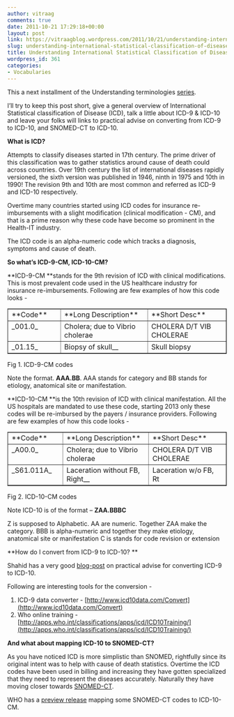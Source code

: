 ```yaml
---
author: vitraag
comments: true
date: 2011-10-21 17:29:18+00:00
layout: post
link: https://vitraagblog.wordpress.com/2011/10/21/understanding-international-statistical-classification-of-diseases-icd/
slug: understanding-international-statistical-classification-of-diseases-icd
title: Understanding International Statistical Classification of Diseases (ICD)
wordpress_id: 361
categories:
- Vocabularies
---
```


This a next installment of the Understanding terminologies [series](http://healthblog.vitraag.com/topics/vocabularies/).

I’ll try to keep this post short, give a general overview of International Statistical classification of Disease (ICD), talk a little about ICD-9 & ICD-10 and leave your folks will links to practical advise on converting from ICD-9 to ICD-10, and SNOMED-CT to ICD-10.

**<!-- more -->What is ICD?**

Attempts to classify diseases started in 17th century. The prime driver of this classification was to gather statistics around cause of death could across countries. Over 19th century the list of international diseases rapidly versioned, the sixth version was published in 1946, ninth in 1975 and 10th in 1990! The revision 9th and 10th are most common and referred as ICD-9 and ICD-10 respectively.

Overtime many countries started using ICD codes for insurance re-imbursements with a slight modification (clinical modification - CM), and that is a prime reason why these code have become so prominent in the Health-IT industry.

The ICD code is an alpha-numeric code which tracks a diagnosis, symptoms and cause of death.

**So what’s ICD-9-CM, ICD-10-CM?**

**ICD-9-CM **stands for the 9th revision of ICD with clinical modifications. This is most prevalent code used in the US healthcare industry for insurance re-imbursements. Following are few examples of how this code looks -
<table cellpadding="2" cellspacing="0" border="1" width="686" >
<tbody >
<tr >

<td width="133" valign="top" >**Code**
</td>

<td width="284" valign="top" >**Long Description**
</td>

<td width="267" valign="top" >**Short Desc**
</td>
</tr>
<tr >

<td width="133" valign="top" >_001.0_
</td>

<td width="284" valign="top" >Cholera; due to Vibrio cholerae
</td>

<td width="267" valign="top" >CHOLERA D/T VIB CHOLERAE
</td>
</tr>
<tr >

<td width="133" valign="top" >_01.15_
</td>

<td width="284" valign="top" >Biopsy of skull__
</td>

<td width="267" valign="top" >Skull biopsy
</td>
</tr>
</tbody>
</table>
Fig 1. ICD-9-CM codes

Note the format. **AAA.BB**. AAA stands for category and BB stands for etiology, anatomical site or manifestation.

**ICD-10-CM **is the 10th revision of ICD with clinical manifestation. All the US hospitals are mandated to use these code, starting 2013 only these codes will be re-imbursed by the payers / insurance providers. Following are few examples of how this code looks -
<table cellpadding="2" cellspacing="0" border="1" width="686" >
<tbody >
<tr >

<td width="133" valign="top" >**Code**
</td>

<td width="284" valign="top" >**Long Description**
</td>

<td width="267" valign="top" >**Short Desc**
</td>
</tr>
<tr >

<td width="133" valign="top" >_A00.0_
</td>

<td width="284" valign="top" >Cholera; due to Vibrio cholerae
</td>

<td width="267" valign="top" >CHOLERA D/T VIB CHOLERAE
</td>
</tr>
<tr >

<td width="133" valign="top" >_S61.011A_
</td>

<td width="284" valign="top" >Laceration without FB, Right__
</td>

<td width="267" valign="top" >Laceration w/o FB, Rt
</td>
</tr>
</tbody>
</table>
Fig 2. ICD-10-CM codes

Note ICD-10 is of the format – **ZAA.BBBC**

Z is supposed to Alphabetic. AA are numeric. Together ZAA make the category.
BBB is alpha-numeric and together they make etiology, anatomical site or manifestation
C is stands for code revision or extension

**How do I convert from ICD-9 to ICD-10? **

Shahid has a very good [blog-post](http://www.healthcareguy.com/2011/10/17/guest-article-actionable-advice-on-how-to-make-tangible-progress-in-icd-9-to-icd-10-migration/?utm_source=feedburner&utm_medium=feed&utm_campaign=Feed%3A+HealthcareGuy+%28The+Healthcare+IT+Guy%29) on practical advise for converting ICD-9 to ICD-10.

Following are interesting tools for the conversion -

1. ICD-9 data converter - [http://www.icd10data.com/Convert](http://www.icd10data.com/Convert)
2. Who online training - [http://apps.who.int/classifications/apps/icd/ICD10Training/](http://apps.who.int/classifications/apps/icd/ICD10Training/)

**And what about mapping ICD-10 to SNOMED-CT?**

As you have noticed ICD is more simplistic than SNOMED, rightfully since its original intent was to help with cause of death statistics. Overtime the ICD codes have been used in billing and increasing they have gotten specialized that they need to represent the diseases accurately. Naturally they have moving closer towards [SNOMED-CT](http://healthblog.vitraag.com/2009/10/understanding-snomed-ct/).

WHO has a [preview release](http://www.who.int/classifications/icd/snomedCTToICD10Maps/en/index.html) mapping some SNOMED-CT codes to ICD-10-CM.

